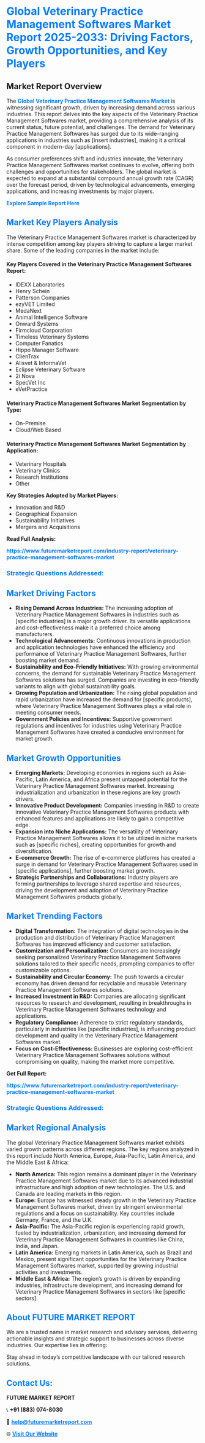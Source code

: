 <h1 style="color: #007BFF;">Global Veterinary Practice Management Softwares Market Report 2025-2033: Driving Factors, Growth Opportunities, and Key Players</h1>

<section id="overview">
<h2>Market Report Overview</h2>
<p>The <a href="https://www.futuremarketreport.com/industry-report/veterinary-practice-management-softwares-market" style="color: #007BFF; text-decoration: none;"><strong>Global Veterinary Practice Management Softwares Market</strong></a> is witnessing significant growth, driven by increasing demand across various industries. This report delves into the key aspects of the Veterinary Practice Management Softwares market, providing a comprehensive analysis of its current status, future potential, and challenges. The demand for Veterinary Practice Management Softwares has surged due to its wide-ranging applications in industries such as [insert industries], making it a critical component in modern-day [applications].</p>
<p>As consumer preferences shift and industries innovate, the Veterinary Practice Management Softwares market continues to evolve, offering both challenges and opportunities for stakeholders. The global market is expected to expand at a substantial compound annual growth rate (CAGR) over the forecast period, driven by technological advancements, emerging applications, and increasing investments by major players.</p>
</section>

<section id="overview">
<p><a href="https://www.futuremarketreport.com/request-sample/reportId=99301" style="color: #007BFF; text-decoration: none;"><strong>Explore Sample Report Here</strong></a></p>
</section>

<section id="key-players">
<h2 style="color: #007BFF;">Market Key Players Analysis</h2>
<p>The Veterinary Practice Management Softwares market is characterized by intense competition among key players striving to capture a larger market share. Some of the leading companies in the market include:</p>
<h4>Key Players Covered in the Veterinary Practice Management Softwares Report:</h4>
<ul><li>IDEXX Laboratories</li><li>Henry Schein</li><li>Patterson Companies</li><li>ezyVET Limited</li><li>MedaNext</li><li>Animal Intelligence Software</li><li>Onward Systems</li><li>Firmcloud Corporation</li><li>Timeless Veterinary Systems</li><li>Computer Fanatics</li><li>Hippo Manager Software</li><li>ClienTrax</li><li>Alisvet &amp; InformaVet</li><li>Eclipse Veterinary Software</li><li>2i Nova</li><li>SpecVet Inc</li><li>eVetPractice</li></ul>
<h4>Veterinary Practice Management Softwares Market Segmentation by Type:</h4>
<ul><li>On-Premise</li><li>Cloud/Web Based</li></ul>

<h4>Veterinary Practice Management Softwares Market Segmentation by Application:</h4>
<ul><li>Veterinary Hospitals</li><li>Veterinary Clinics</li><li>Research Institutions</li><li>Other</li></ul>
<p><strong>Key Strategies Adopted by Market Players:</strong></p>
<ul>
<li>Innovation and R&D</li>
<li>Geographical Expansion</li>
<li>Sustainability Initiatives</li>
<li>Mergers and Acquisitions</li>
</ul>
</section>

<section>
<p><strong>Read Full Analysis: </strong></p><a href="https://www.futuremarketreport.com/industry-report/veterinary-practice-management-softwares-market" style="color: #007BFF; text-decoration: none;"><strong>https://www.futuremarketreport.com/industry-report/veterinary-practice-management-softwares-market</strong></a>
<h3 style="color: #007BFF;">Strategic Questions Addressed:</h3>
</section>

<section id="driving-factors">
<h2 style="color: #007BFF;">Market Driving Factors</h2>
<ul>
<li><strong>Rising Demand Across Industries:</strong> The increasing adoption of Veterinary Practice Management Softwares in industries such as [specific industries] is a major growth driver. Its versatile applications and cost-effectiveness make it a preferred choice among manufacturers.</li>
<li><strong>Technological Advancements:</strong> Continuous innovations in production and application technologies have enhanced the efficiency and performance of Veterinary Practice Management Softwares, further boosting market demand.</li>
<li><strong>Sustainability and Eco-Friendly Initiatives:</strong> With growing environmental concerns, the demand for sustainable Veterinary Practice Management Softwares solutions has surged. Companies are investing in eco-friendly variants to align with global sustainability goals.</li>
<li><strong>Growing Population and Urbanization:</strong> The rising global population and rapid urbanization have increased the demand for [specific products], where Veterinary Practice Management Softwares plays a vital role in meeting consumer needs.</li>
<li><strong>Government Policies and Incentives:</strong> Supportive government regulations and incentives for industries using Veterinary Practice Management Softwares have created a conducive environment for market growth.</li>
</ul>
</section>

<section id="growth-opportunities">
<h2 style="color: #007BFF;">Market Growth Opportunities</h2>
<ul>
<li><strong>Emerging Markets:</strong> Developing economies in regions such as Asia-Pacific, Latin America, and Africa present untapped potential for the Veterinary Practice Management Softwares market. Increasing industrialization and urbanization in these regions are key growth drivers.</li>
<li><strong>Innovative Product Development:</strong> Companies investing in R&D to create innovative Veterinary Practice Management Softwares products with enhanced features and applications are likely to gain a competitive edge.</li>
<li><strong>Expansion into Niche Applications:</strong> The versatility of Veterinary Practice Management Softwares allows it to be utilized in niche markets such as [specific niches], creating opportunities for growth and diversification.</li>
<li><strong>E-commerce Growth:</strong> The rise of e-commerce platforms has created a surge in demand for Veterinary Practice Management Softwares used in [specific applications], further boosting market growth.</li>
<li><strong>Strategic Partnerships and Collaborations:</strong> Industry players are forming partnerships to leverage shared expertise and resources, driving the development and adoption of Veterinary Practice Management Softwares products globally.</li>
</ul>
</section>

<section id="trending-factors">
<h2 style="color: #007BFF;">Market Trending Factors</h2>
<ul>
<li><strong>Digital Transformation:</strong> The integration of digital technologies in the production and distribution of Veterinary Practice Management Softwares has improved efficiency and customer satisfaction.</li>
<li><strong>Customization and Personalization:</strong> Consumers are increasingly seeking personalized Veterinary Practice Management Softwares solutions tailored to their specific needs, prompting companies to offer customizable options.</li>
<li><strong>Sustainability and Circular Economy:</strong> The push towards a circular economy has driven demand for recyclable and reusable Veterinary Practice Management Softwares solutions.</li>
<li><strong>Increased Investment in R&D:</strong> Companies are allocating significant resources to research and development, resulting in breakthroughs in Veterinary Practice Management Softwares technology and applications.</li>
<li><strong>Regulatory Compliance:</strong> Adherence to strict regulatory standards, particularly in industries like [specific industries], is influencing product development and quality in the Veterinary Practice Management Softwares market.</li>
<li><strong>Focus on Cost-Effectiveness:</strong> Businesses are exploring cost-efficient Veterinary Practice Management Softwares solutions without compromising on quality, making the market more competitive.</li>
</ul>
</section>

<section>
<p><strong>Get Full Report: </strong></p><a href="https://www.futuremarketreport.com/industry-report/veterinary-practice-management-softwares-market" style="color: #007BFF; text-decoration: none;"><strong>https://www.futuremarketreport.com/industry-report/veterinary-practice-management-softwares-market</strong></a>
<h3 style="color: #007BFF;">Strategic Questions Addressed:</h3>
</section>


<section id="regional-analysis">
<h2 style="color: #007BFF;">Market Regional Analysis</h2>
<p>The global Veterinary Practice Management Softwares market exhibits varied growth patterns across different regions. The key regions analyzed in this report include North America, Europe, Asia-Pacific, Latin America, and the Middle East & Africa:</p>
<ul>
<li><strong>North America:</strong> This region remains a dominant player in the Veterinary Practice Management Softwares market due to its advanced industrial infrastructure and high adoption of new technologies. The U.S. and Canada are leading markets in this region.</li>
<li><strong>Europe:</strong> Europe has witnessed steady growth in the Veterinary Practice Management Softwares market, driven by stringent environmental regulations and a focus on sustainability. Key countries include Germany, France, and the U.K.</li>
<li><strong>Asia-Pacific:</strong> The Asia-Pacific region is experiencing rapid growth, fueled by industrialization, urbanization, and increasing demand for Veterinary Practice Management Softwares in countries like China, India, and Japan.</li>
<li><strong>Latin America:</strong> Emerging markets in Latin America, such as Brazil and Mexico, present significant opportunities for the Veterinary Practice Management Softwares market, supported by growing industrial activities and investments.</li>
<li><strong>Middle East & Africa:</strong> The region’s growth is driven by expanding industries, infrastructure development, and increasing demand for Veterinary Practice Management Softwares in sectors like [specific sectors].</li>
</ul>
</section>

<footer>
<h2 style="color: #007BFF;">About FUTURE MARKET REPORT</h2>
<p>We are a trusted name in market research and advisory services, delivering actionable insights and strategic support to businesses across diverse industries. Our expertise lies in offering:</p>

<p>Stay ahead in today’s competitive landscape with our tailored research solutions.</p>

<h2 style="color: #007BFF;">Contact Us:</h2>
<p><strong>FUTURE MARKET REPORT</strong></p>
<p>📞 <strong>+91 (883) 074-8030</strong></p>
<p>📧 <strong><a href="mailto:help@futuremarketreport.com" style="color: #007BFF;">help@futuremarketreport.com</a></strong></p>
<p>🌐 <strong><a href="https://www.futuremarketreport.com/" style="color: #007BFF;">Visit Our Website</a></strong></p>
</footer>